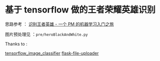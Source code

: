 # 基于 tensorflow 做的王者荣耀英雄识别

思路参考 ： [识别王者英雄 - 一个 PM 的机器学习入门之旅](https://zhuanlan.zhihu.com/p/28731349)

图片预处理见 ：`pre/heroBlackAndWhite.py`


Thanks to :

[tensorflow_image_classifier](https://github.com/llSourcell/tensorflow_image_classifier)
[flask-file-uploader](https://github.com/ngoduykhanh/flask-file-uploader)

